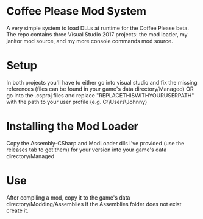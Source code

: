 # Coffee Please Mod System
A very simple system to load DLLs at runtime for the Coffee Please beta.
The repo contains three Visual Studio 2017 projects: the mod loader, my janitor mod source, and my more console commands mod source.

# Setup
In both projects you'll have to either go into visual studio and fix the missing references (files can be found in your game's data directory/Managed) OR go into the .csproj files and replace "REPLACETHISWITHYOURUSERPATH" with the path to your user profile (e.g. C:\Users\Johnny)

# Installing the Mod Loader
Copy the Assembly-CSharp and ModLoader dlls I've provided (use the releases tab to get them) for your version into your game's data directory/Managed

# Use
After compiling a mod, copy it to the game's data directory/Modding/Assemblies
If the Assemblies folder does not exist create it.